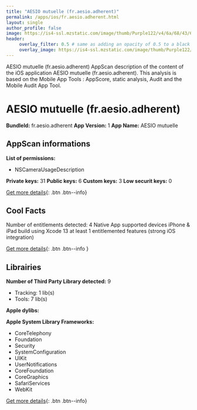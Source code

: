 ```yaml
---
title: "AESIO mutuelle (fr.aesio.adherent)"
permalink: /apps/ios/fr.aesio.adherent.html
layout: single
author_profile: false
image: https://is4-ssl.mzstatic.com/image/thumb/Purple122/v4/6a/68/43/6a684354-d786-5e84-ce2e-3a1c934cf3f7/AppIcon-1x_U007emarketing-0-10-0-85-220.png/512x512bb.jpg
header: 
     overlay_filter: 0.5 # same as adding an opacity of 0.5 to a black background
     overlay_image: https://is4-ssl.mzstatic.com/image/thumb/Purple122/v4/6a/68/43/6a684354-d786-5e84-ce2e-3a1c934cf3f7/AppIcon-1x_U007emarketing-0-10-0-85-220.png/512x512bb.jpg
---
```

AESIO mutuelle (fr.aesio.adherent) AppScan description of the content of the iOS application AESIO mutuelle (fr.aesio.adherent). This analysis is based on the Mobile App Tools : AppScore, static analysis, Audit and the Mobile Audit App Tool.

# AESIO mutuelle (fr.aesio.adherent)

**BundleId:** fr.aesio.adherent
**App Version:** 1
**App Name:** AESIO mutuelle


## AppScan informations 

**List of permissions:** 
- NSCameraUsageDescription
  
  
**Private keys:** 31
**Public keys:** 6
**Custom keys:** 3
**Low securit keys:** 0
  
[Get more details](/pricing.html){: .btn .btn--info}

## Cool Facts

Number of entitlements detected: 4
Native App
supported devices iPhone & iPad
build using Xcode 13
at least 1 entitlemented features (strong iOS integration)
  
[Get more details](/pricing.html){: .btn .btn--info }

## Librairies 
**Number of Third Party Library detected:** 9
- Tracking: 1 lib(s)
- Tools: 7 lib(s)


**Apple dylibs:**


**Apple System Library Frameworks:**
- CoreTelephony
- Foundation
- Security
- SystemConfiguration
- UIKit
- UserNotifications
- CoreFoundation
- CoreGraphics
- SafariServices
- WebKit


  
[Get more details](/pricing.html){: .btn .btn--info}

